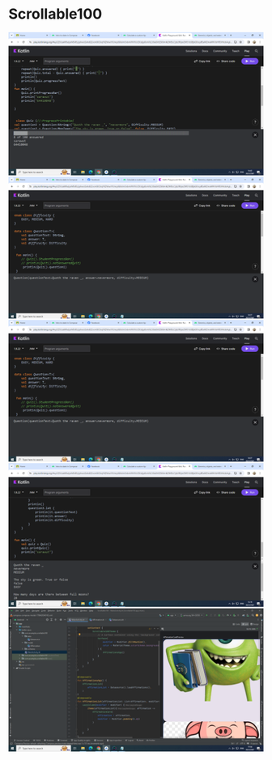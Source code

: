 # Scrollable100
 
<img src =/64410048.PNG><img src =/medium.PNG><img src =/medium.PNG><img src =/Quoth.PNG><img src =/Aboutthiscodelab.PNG>
